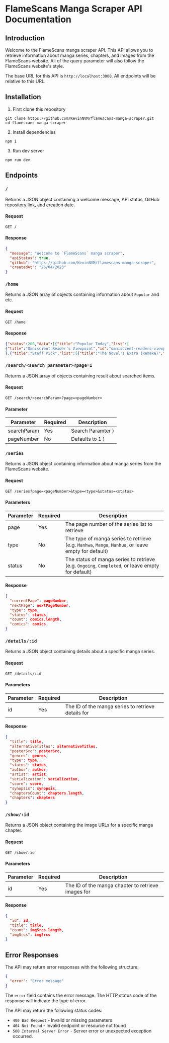 # FlameScans Manga Scraper API Documentation

## Introduction

Welcome to the FlameScans manga scraper API. This API allows you to retrieve information about manga series, chapters, and images from the FlameScans website. All of the query parameter will also follow the FlameScans website's style.

The base URL for this API is `http://localhost:3000`. All endpoints will be relative to this URL.

## Installation

1. First clone this repository

```
git clone https://github.com/KevinNVM/flamescans-manga-scraper.git
cd flamescans-manga-scraper
```

2. Install dependencies

```
npm i
```

3. Run dev server

```
npm run dev
```

## Endpoints

### `/`

Returns a JSON object containing a welcome message, API status, GitHub repository link, and creation date.

#### Request

```http
GET /
```

#### Response

```json
{
  "message": "Welcome to `FlameScans` manga scraper",
  "apiStatus": true,
  "github": "https://github.com/KevinNVM/flamescans-manga-scraper",
  "createdAt": "26/04/2023"
}
```

### `/home`

Returns a JSON array of objects containing information about `Popular` and etc.

#### Request 

```
GET /home
```

#### Response

```json
{"status":200,"data":[{"title":"Popular Today","list":[
{"title":"Omniscient Reader’s Viewpoint","id":"omniscient-readers-viewpoint","rating":10,"image":"https://flamescans.org/wp-content/uploads/2021/01/ORV-NEW-COVER2.webp","status":"Ongoing"}, ...]
},{"title":"Staff Pick","list":[{"title":"The Novel's Extra (Remake)","id":"the-novels-extra-remake","image":"https://flamescans.org/wp-content/uploads/2022/02/Cover.png"}, ...]}]}
```

### `/search/<search parameter>?page=1`

Returns a JSON array of objects containing result about searched items.

#### Request

```
GET /search/<searchParam>?page=<pageNumber>
```

#### Parameter

| Parameter | Required | Description                                                                                         |
| --------- | -------- | --------------------------------------------------------------------------------------------------- |
| searchParam    | Yes       | Search Paramter )    |
| pageNumber    | No       | Defaults to 1 )    |


### `/series`

Returns a JSON object containing information about manga series from the FlameScans website.

#### Request

```http
GET /series?page=<pageNumber>&type=<type>&status=<status>
```

#### Parameters

| Parameter | Required | Description                                                                                         |
| --------- | -------- | --------------------------------------------------------------------------------------------------- |
| page      | Yes      | The page number of the series list to retrieve                                                      |
| type      | No       | The type of manga series to retrieve (e.g. `Manhwa`, `Manga`, `Manhua`, or leave empty for default) |
| status    | No       | The status of manga series to retrieve (e.g. `Ongoing`, `Completed`, or leave empty for default)    |

#### Response

```json
{
  "currentPage": pageNumber,
  "nextPage": nextPageNumber,
  "type": type,
  "status": status,
  "count": comics.length,
  "comics": comics
}
```

### `/details/:id`

Returns a JSON object containing details about a specific manga series.

#### Request

```http
GET /details/:id
```

#### Parameters

| Parameter | Required | Description                                        |
| --------- | -------- | -------------------------------------------------- |
| id        | Yes      | The ID of the manga series to retrieve details for |

#### Response

```json
{
  "title": title,
  "alternativeTitles": alternativeTitles,
  "posterSrc": posterSrc,
  "genres": genres,
  "type": type,
  "status": status,
  "author": author,
  "artist": artist,
  "serialization": serialization,
  "score": score,
  "synopsis": synopsis,
  "chaptersCount": chapters.length,
  "chapters": chapters
}
```

### `/show/:id`

Returns a JSON object containing the image URLs for a specific manga chapter.

#### Request

```http
GET /show/:id
```

#### Parameters

| Parameter | Required | Description                                        |
| --------- | -------- | -------------------------------------------------- |
| id        | Yes      | The ID of the manga chapter to retrieve images for |

#### Response

```json
{
  "id": id,
  "title": title,
  "count": imgSrcs.length,
  "imgSrcs": imgSrcs
}
```

## Error Responses

The API may return error responses with the following structure:

```json
{
  "error": "Error message"
}
```

The `error` field contains the error message. The HTTP status code of the response will indicate the type of error.

The API may return the following status codes:

- `400 Bad Request` - Invalid or missing parameters
- `404 Not Found` - Invalid endpoint or resource not found
- `500 Internal Server Error` - Server error or unexpected exception occurred.
